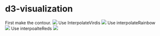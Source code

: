 # d3-visualization
First make the contour.
<img src="https://cdn.rawgit.com/JingqiL/d3-visualization-mapping/3ab5a47e/world-project.svg">
Use InterpolateVirdis
<img src="https://cdn.rawgit.com/JingqiL/d3-visualization-mapping/99c102f1/network-color.svg">
Use interpolateRainbow
<img src="https://cdn.rawgit.com/JingqiL/d3-visualization-mapping/9594f804/network-color.svg">
Use interpoalteReds
<img src="https://cdn.rawgit.com/JingqiL/d3-visualization-mapping/c2c4409c/xx.svg">
